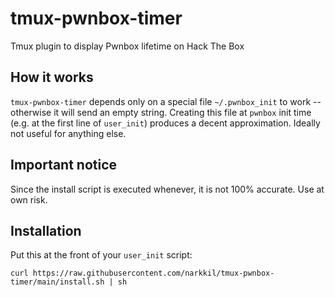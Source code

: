 # tmux-pwnbox-timer
Tmux plugin to display Pwnbox lifetime on Hack The Box

## How it works
`tmux-pwnbox-timer` depends only on a special file `~/.pwnbox_init` to work -- otherwise it will send an empty string. Creating this file at `pwnbox` init time (e.g. at the first line of `user_init`) produces a decent approximation. Ideally not useful for anything else.

## Important notice
Since the install script is executed whenever, it is not 100% accurate. Use at own risk.

## Installation
Put this at the front of your `user_init` script:
```
curl https://raw.githubusercontent.com/narkkil/tmux-pwnbox-timer/main/install.sh | sh
```
